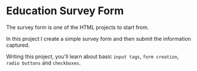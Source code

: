 # Education Survey Form

The survey form is one of the HTML projects to start from.  

In this project I create a simple survey form and then submit the information captured.  

Writing this project, you'll learn  about basic `input tags`, `form creation`, `radio buttons` and `checkboxes`.
